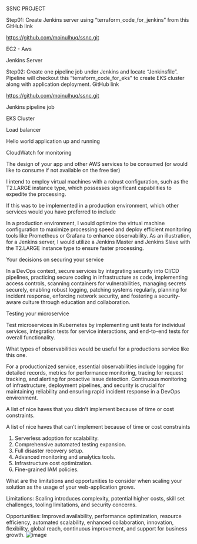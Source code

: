 SSNC PROJECT

Step01: Create Jenkins server using “terraform_code_for_jenkins” from this GitHub link 

https://github.com/moinulhuq/ssnc.git
 
EC2 - Aws
 
Jenkins Server
 
Step02: Create one pipeline job under Jenkins and locate “Jenkinsfile”. Pipeline will checkout this “terraform_code_for_eks” to create EKS cluster along with application deployment. GitHub link

https://github.com/moinulhuq/ssnc.git
 
Jenkins pipeline job
 
EKS Cluster
 
Load balancer
 
Hello world application up and running
 
CloudWatch for monitoring
 
The design of your app and other AWS services to be consumed (or would like to consume if not available on the free tier)

I intend to employ virtual machines with a robust configuration, such as the T2.LARGE instance type, which possesses significant capabilities to expedite the processing.

If this was to be implemented in a production environment, which other services would you have preferred to include

In a production environment, I would optimize the virtual machine configuration to maximize processing speed and deploy efficient monitoring tools like Prometheus or Grafana to enhance observability. As an illustration, for a Jenkins server, I would utilize a Jenkins Master and Jenkins Slave with the T2.LARGE instance type to ensure faster processing.

Your decisions on securing your service

In a DevOps context, secure services by integrating security into CI/CD pipelines, practicing secure coding in infrastructure as code, implementing access controls, scanning containers for vulnerabilities, managing secrets securely, enabling robust logging, patching systems regularly, planning for incident response, enforcing network security, and fostering a security-aware culture through education and collaboration.

Testing your microservice

Test microservices in Kubernetes by implementing unit tests for individual services, integration tests for service interactions, and end-to-end tests for overall functionality.

What types of observabilities would be useful for a productions service like this one.

For a productionized service, essential observabilities include logging for detailed records, metrics for performance monitoring, tracing for request tracking, and alerting for proactive issue detection. Continuous monitoring of infrastructure, deployment pipelines, and security is crucial for maintaining reliability and ensuring rapid incident response in a DevOps environment.

A list of nice haves that you didn’t implement because of time or cost constraints. 

A list of nice haves that can’t implement because of time or cost constraints

1) Serverless adoption for scalability.
2) Comprehensive automated testing expansion.
3) Full disaster recovery setup.
4) Advanced monitoring and analytics tools.
5) Infrastructure cost optimization.
6) Fine-grained IAM policies.

What are the limitations and opportunities to consider when scaling your solution as the usage of your web-application grows.

Limitations: Scaling introduces complexity, potential higher costs, skill set challenges, tooling limitations, and security concerns.

Opportunities: Improved availability, performance optimization, resource efficiency, automated scalability, enhanced collaboration, innovation, flexibility, global reach, continuous improvement, and support for business growth.
![image](https://github.com/moinulhuq/ssnc/assets/7439904/8e893ba8-32ef-45c5-a130-5e73301de119)
